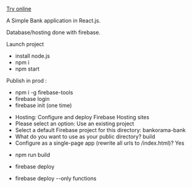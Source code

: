 [Try online](https://bank-c4f41.web.app/) 

A Simple Bank application in React.js. 

Database/hosting done with firebase.

Launch project
- install node.js
- npm i
- npm start

Publish in prod :
- npm i -g firebase-tools
- firebase login 
- firebase init (one time)

* Hosting: Configure and deploy Firebase Hosting sites
* Please select an option: Use an existing project
* Select a default Firebase project for this directory: bankorama-bank
* What do you want to use as your public directory? build
* Configure as a single-page app (rewrite all urls to /index.html)? Yes

- npm run build
- firebase deploy

- firebase deploy --only functions
